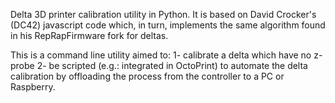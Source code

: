 Delta 3D printer calibration utility in Python.
It is based on David Crocker's (DC42) javascript code which, in turn, implements the same algorithm found in his RepRapFirmware fork for deltas.

This is a command line utility aimed to:
1- calibrate a delta which have no z-probe
2- be scripted (e.g.: integrated in OctoPrint) to automate the delta calibration by offloading the process from the controller to a PC or Raspberry.